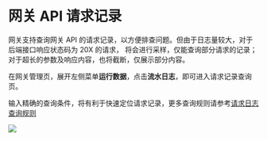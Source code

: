 # 网关 API 请求记录

网关支持查询网关 API 的请求记录，以方便排查问题。但由于日志量较大，对于后端接口响应状态码为 20X 的请求，
将会进行采样，仅能查询部分请求的记录；对于超长的参数及响应内容，也将截断，仅展示部分内容。

在网关管理页，展开左侧菜单**运行数据**，点击**流水日志**，即可进入请求记录查询页。

输入精确的查询条件，将有利于快速定位请求记录，更多查询规则请参考[请求日志查询规则](../reference/log-search-specification.md)

![](../../assets/apigateway/howto/access-log.png)
